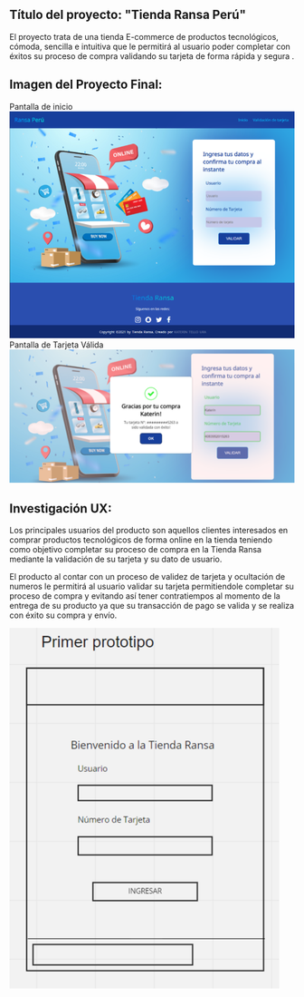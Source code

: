 ## Título del proyecto: "Tienda Ransa Perú"
   
El proyecto trata de una tienda E-commerce de productos tecnológicos, cómoda, sencilla e intuitiva que le permitirá al usuario poder completar con éxitos su proceso de compra validando su tarjeta de forma rápida y segura .

## Imagen del Proyecto Final:
  Pantalla de inicio
![Proyecto Final tienda Ransa ](imagen_proyecto_final.PNG)
  Pantalla de Tarjeta Válida
![Proyecto Final tienda Ransa _popup](imagen_proyecto_final2.PNG)

## Investigación UX:
   Los principales usuarios del producto son aquellos clientes interesados en comprar productos tecnológicos de forma online en la tienda teniendo como objetivo completar su proceso de compra en la Tienda Ransa mediante la validación de su tarjeta y su dato de usuario.

   El producto al contar con un proceso de validez de tarjeta y ocultación de numeros le permitirá al usuario validar su tarjeta permitiendole completar su proceso de compra y evitando así tener contratiempos al momento de la entrega de su producto ya que su transacción de pago se valida y se realiza con éxito su compra y envío.

![Tienda Ransa primer prototipo](primer_prototipo.PNG)

